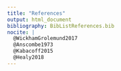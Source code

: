 ```yaml
---
title: "References"
output: html_document
bibliography: BibListReferences.bib
nocite: |
  @WickhamGrolemund2017
  @Anscombe1973
  @Kabacoff2015
  @Healy2018
---
```




<!-- Instructions begin here 

A report is written in plain English (Author, 2024) without using citationkey, such as [@author2024]. Is it possible to just print the references list?
    
Yes, nocite creates a Bibliography list.

Ensure to indent. Otherwise, won't compile! 
No need to sort the list.

Check the entry in html. Fix any mistakes in Zotero. 
To convert to a Word file, use as below.

You can use the full path for the bib file.

---
title: "References"
output: word_document
bibliography: W:/path/Zotero/references.bib
nocite: |
  @WickhamGrolemund2017
  @Anscombe1973
  @Kabacoff2015
---

Need to use your own docx Ref template?
Must change the ref system style? See below.

---
title: "References"
output:
  word_document:
    reference_docx: Bib_Template.docx
bibliography: W:/path/Zotero/references.bib
csl: W:/path/Zotero/styles/apa.csl
nocite: |
  @WickhamGrolemund2017
  @Anscombe1973
  @Kabacoff2015
---

End of Instructions.

Hardcore semiautomation individuals can consider includetext field in Word. It has its own caveat, though!

-->
